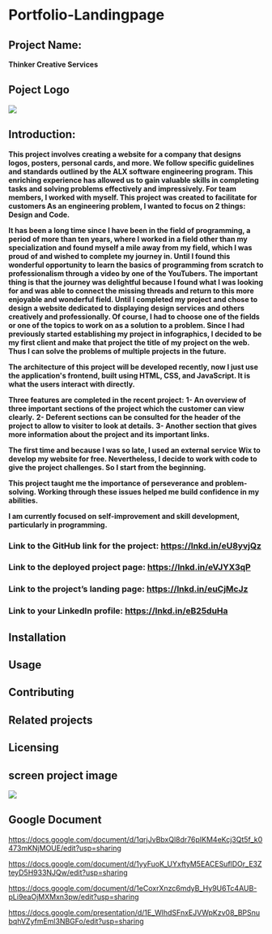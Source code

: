 # Portfolio-Landingpage

## Project Name:
**Thinker Creative Services**

## Poject Logo

<img src="https://github.com/Kelmfaker/portfolio-landingpage/blob/main/img/logo%20(2).jpg?raw=true">

## Introduction:

__This project involves creating a website for a company that designs logos, posters, personal cards, and more. We follow specific guidelines and standards outlined by the ALX software engineering program. This enriching experience has allowed us to gain valuable skills in completing tasks and solving problems effectively and impressively. For team members, I worked with myself. This project was created to facilitate for customers As an engineering problem, I wanted to focus on 2 things: Design and Code.__

__It has been a long time since I have been in the field of programming, a period of more than ten years, where I worked in a field other than my specialization and found myself a mile away from my field, which I was proud of and wished to complete my journey in. Until I found this wonderful opportunity to learn the basics of programming from scratch to professionalism through a video by one of the YouTubers. The important thing is that the journey was delightful because I found what I was looking for and was able to connect the missing threads and return to this more enjoyable and wonderful field. Until I completed my project and chose to design a website dedicated to displaying design services and others creatively and professionally. Of course, I had to choose one of the fields or one of the topics to work on as a solution to a problem. Since I had previously started establishing my project in infographics, I decided to be my first client and make that project the title of my project on the web. Thus I can solve the problems of multiple projects in the future.__

__The architecture of this project will be developed recently, now I just use the application's frontend, built using HTML, CSS, and JavaScript. It is what the users interact with directly.__

__Three features are completed in the recent project:__
**1- An overview of three important sections of the project which the customer can view clearly.**
**2- Deferent sections can be consulted for the header of the project to allow to visiter to look at details.**
**3- Another section that gives more information about the project and its important links.**

__The first time and because I was so late, I used an external service Wix to develop my website for free. Nevertheless, I decide to work with code to give the project challenges. So I start from the beginning.__

__This project taught me the importance of perseverance and problem-solving. Working through these issues helped me build confidence in my abilities.__

__I am currently focused on self-improvement and skill development, particularly in programming.__

### Link to the GitHub link for the project: https://lnkd.in/eU8yvjQz
### Link to the deployed project page: https://lnkd.in/eVJYX3qP
### Link to the project’s landing page: https://lnkd.in/euCjMcJz
### Link to your LinkedIn profile: https://lnkd.in/eB25duHa


## Installation

## Usage

## Contributing

## Related projects

## Licensing

## screen project image

<img src="https://github.com/Kelmfaker/portfolio-landingpage/blob/main/img/project%20screen.png?raw=true">
 
## Google Document

https://docs.google.com/document/d/1qrjJvBbxQl8dr76pIKM4eKcj3Qt5f_k0473mKNjMOUE/edit?usp=sharing

https://docs.google.com/document/d/1yyFuoK_UYxftyM5EACESuflDOr_E3ZteyD5H933NJQw/edit?usp=sharing

https://docs.google.com/document/d/1eCoxrXnzc6mdyB_Hy9U6Tc4AUB-pLi9eaOjMXMxn3pw/edit?usp=sharing 

https://docs.google.com/presentation/d/1E_WlhdSFnxEJVWpKzv08_BPSnubqhVZyfmEml3NBGFo/edit?usp=sharing

